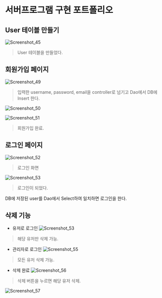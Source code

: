 # 서버프로그램 구현 포트폴리오

## User 테이블 만들기

![Screenshot_45](https://user-images.githubusercontent.com/74044226/104277969-32b98980-54eb-11eb-8c13-f825a504916f.png)

> User 테이블을 만들었다.


## 회원가입 페이지

![Screenshot_49](https://user-images.githubusercontent.com/74044226/104278248-a22f7900-54eb-11eb-878a-021975ea546d.png)

> 입력한 username, password, email을 controller로 넘기고 Dao에서 DB에 Insert 한다.

![Screenshot_50](https://user-images.githubusercontent.com/74044226/104278280-afe4fe80-54eb-11eb-96d4-0aba9d9a4bf8.png)

![Screenshot_51](https://user-images.githubusercontent.com/74044226/104278606-34d01800-54ec-11eb-92c9-b7c85b61c71a.png)

> 회원가입 완료.

## 로그인 페이지

![Screenshot_52](https://user-images.githubusercontent.com/74044226/104278306-bbd0c080-54eb-11eb-9596-02be4d9aee47.png)

> 로그인 화면

![Screenshot_53](https://user-images.githubusercontent.com/74044226/104278343-ce4afa00-54eb-11eb-8286-82a8df7741f0.png)

> 로그인이 되었다.

DB에 저장된 user를 Dao에서 Select하여 일치하면 로그인을 한다.

## 삭제 기능

- 유저로 로그인
![Screenshot_53](https://user-images.githubusercontent.com/74044226/104278343-ce4afa00-54eb-11eb-8286-82a8df7741f0.png)

> 해당 유저만 삭제 가능.

- 관리자로 로그인
![Screenshot_55](https://user-images.githubusercontent.com/74044226/104278445-f8042100-54eb-11eb-9103-d7be10facbef.png)

> 모든 유저 삭제 가능.

- 삭제 완료
![Screenshot_56](https://user-images.githubusercontent.com/74044226/104278543-1f5aee00-54ec-11eb-8dfe-b6f2ae1a95a3.png)

> 삭제 버튼을 누르면 해당 유저 삭제.

![Screenshot_57](https://user-images.githubusercontent.com/74044226/104278720-65b04d00-54ec-11eb-8ee1-2e0c50316906.png)


